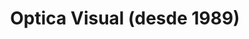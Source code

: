 ---
title: "Optica Visual (desde 1989)"
url: /asuncion-paraguay/optica-visual-desde-1989-estados-unidos-16/
shop: óptico
---